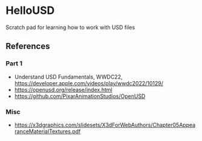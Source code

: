 # HelloUSD

Scratch pad for learning how to work with USD files


## References

### Part 1
- Understand USD Fundamentals, WWDC22, https://developer.apple.com/videos/play/wwdc2022/10129/
- https://openusd.org/release/index.html
- https://github.com/PixarAnimationStudios/OpenUSD


### Misc
- https://x3dgraphics.com/slidesets/X3dForWebAuthors/Chapter05AppearanceMaterialTextures.pdf
